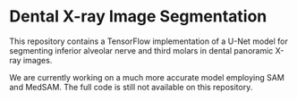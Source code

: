 # Dental X-ray Image Segmentation 
This repository contains a TensorFlow implementation of a U-Net model for segmenting inferior alveolar nerve and third molars in dental panoramic X-ray images.

We are currently working on a much more accurate model employing SAM and MedSAM. The full code is still not available on this repository.
